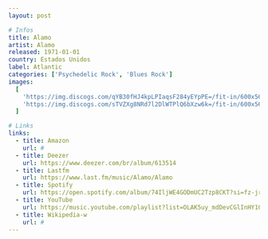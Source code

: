 ```yaml
---
layout: post

# Infos
title: Alamo
artist: Alamo
released: 1971-01-01
country: Estados Unidos
label: Atlantic
categories: ['Psychedelic Rock', 'Blues Rock']
images:
  [
    'https://img.discogs.com/qYB30fHJ4kpLPIaqsF284yEYpPE=/fit-in/600x562/filters:strip_icc():format(jpeg):mode_rgb():quality(90)/discogs-images/R-3097702-1443307438-7125.jpeg.jpg',
    'https://img.discogs.com/sTVZXg8NRd7l2DlWTPlQ6bXzw6k=/fit-in/600x560/filters:strip_icc():format(jpeg):mode_rgb():quality(90)/discogs-images/R-3097702-1443307440-9405.jpeg.jpg',
  ]

# Links
links:
  - title: Amazon
    url: #
  - title: Deezer
    url: https://www.deezer.com/br/album/613514
  - title: Lastfm
    url: https://www.last.fm/music/Alamo/Alamo
  - title: Spotify
    url: https://open.spotify.com/album/74IljWE4GODmUC2Tzp8CKT?si=fz-jr0e_Qsa8548yRpDtBg
  - title: YouTube
    url: https://music.youtube.com/playlist?list=OLAK5uy_mdDevCGlInHY10lhrkNv7c9TOJP4F68Xo
  - title: Wikipedia-w
    url: #
---
```

